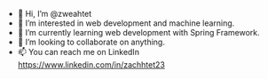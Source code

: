 - 👋 Hi, I’m @zweahtet
- 👀 I’m interested in web development and machine learning.
- 🌱 I’m currently learning web development with Spring Framework.
- 💞️ I’m looking to collaborate on anything.
- 📫 You can reach me on LinkedIn https://www.linkedin.com/in/zachhtet23

<!---
zweahtet/zweahtet is a ✨ special ✨ repository because its `README.md` (this file) appears on your GitHub profile.
You can click the Preview link to take a look at your changes.
--->
